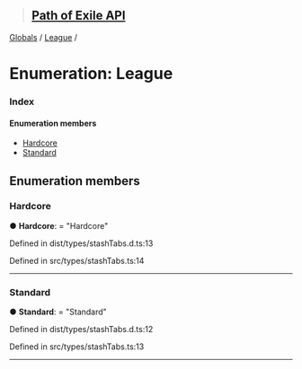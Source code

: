 > ## [Path of Exile API](../README.md)

[Globals](../globals.md) / [League](league.md) /

# Enumeration: League

### Index

#### Enumeration members

* [Hardcore](league.md#hardcore)
* [Standard](league.md#standard)

## Enumeration members

###  Hardcore

● **Hardcore**: = "Hardcore"

Defined in dist/types/stashTabs.d.ts:13

Defined in src/types/stashTabs.ts:14

___

###  Standard

● **Standard**: = "Standard"

Defined in dist/types/stashTabs.d.ts:12

Defined in src/types/stashTabs.ts:13

___